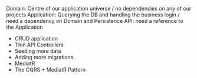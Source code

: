 Domain: Centre of our application universe / no dependencies on any of our projects
Application: Querying the DB and handling the business login / need a dependency on Domain and Persistence
API: need a reference to the Application

- CRUD application
- Thin API Controllers
- Seeding more data
- Adding more migrations
- MediatR
- The CQRS + MediatR Pattern
